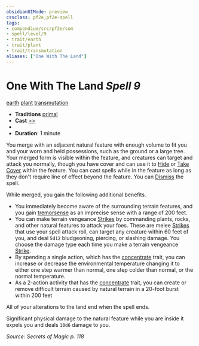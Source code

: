 ```yaml
---
obsidianUIMode: preview
cssclass: pf2e,pf2e-spell
tags:
- compendium/src/pf2e/som
- spell/level/9
- trait/earth
- trait/plant
- trait/transmutation
aliases: ["One With The Land"]
---
```

# One With The Land *Spell 9*   
[earth](rules/traits/earth.md "Earth Energy & Element Trait")  [plant](rules/traits/plant.md "Plant Creature Type Trait")  [transmutation](rules/traits/transmutation.md "Transmutation School Trait")  

- **Traditions** [primal](rules/traits/primal.md "Primal Tradition Trait")
- **Cast** [>>](rules/core-rulebook/chapter-9-playing-the-game.md#Actions "Two-Action") 
- 
- **Duration**: 1 minute

You merge with an adjacent natural feature with enough volume to fit you and your worn and held possessions, such as the ground or a large tree. Your merged form is visible within the feature, and creatures can target and attack you normally, though you have cover and can use it to [Hide](rules/actions/hide.md) or [Take Cover](rules/actions/take-cover.md) within the feature. You can cast spells while in the feature as long as they don't require line of effect beyond the feature. You can [Dismiss](rules/actions/dismiss.md) the spell.

While merged, you gain the following additional benefits.

- You immediately become aware of the surrounding terrain features, and you gain [tremorsense](rules/abilities/tremorsense.md) as an imprecise sense with a range of 200 feet.
- You can make terrain vengeance [Strikes](rules/actions/strike.md) by commanding plants, rocks, and other natural features to attack your foes. These are melee [Strikes](rules/actions/strike.md) that use your spell attack roll, can target any creature within 60 feet of you, and deal `5d12` bludgeoning, piercing, or slashing damage. You choose the damage type each time you make a terrain vengeance [Strike](rules/actions/strike.md).
- By spending a single action, which has the [concentrate](rules/traits/concentrate.md "Concentrate Action & Ability Trait") trait, you can increase or decrease the environmental temperature changing it to either one step warmer than normal, one step colder than normal, or the normal temperature.
- As a 2-action activity that has the [concentrate](rules/traits/concentrate.md "Concentrate Action & Ability Trait") trait, you can create or remove difficult terrain caused by natural terrain in a 20-foot burst within 200 feet

All of your alterations to the land end when the spell ends.

Significant physical damage to the natural feature while you are inside it expels you and deals `10d6` damage to you.

*Source: Secrets of Magic p. 118*